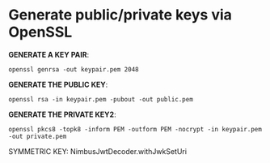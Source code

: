 # Generate public/private keys via OpenSSL

__GENERATE A KEY PAIR__:

```openssl genrsa -out keypair.pem 2048```

__GENERATE THE PUBLIC KEY__:

```openssl rsa -in keypair.pem -pubout -out public.pem```

__GENERATE THE PRIVATE KEY2__:

```openssl pkcs8 -topk8 -inform PEM -outform PEM -nocrypt -in keypair.pem -out private.pem```

SYMMETRIC KEY:
NimbusJwtDecoder.withJwkSetUri
